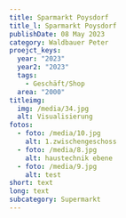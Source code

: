 ```yaml
---
title: Sparmarkt Poysdorf
title_l: Sparmarkt Poysdorf
publishDate: 08 May 2023
category: Waldbauer Peter
proejct_keys:
  year: "2023"
  year2: "2023"
  tags:
    - Geschäft/Shop
  area: "2000"
titleimg:
  img: /media/34.jpg
  alt: Visualisierung
fotos:
  - foto: /media/10.jpg
    alt: 1.zwischengeschoss
  - foto: /media/8.jpg
    alt: haustechnik ebene
  - foto: /media/9.jpg
    alt: test
short: text
long: text
subcategory: Supermarkt
---
```

